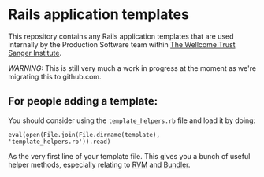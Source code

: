 Rails application templates
===========================
This repository contains any Rails application templates that are used internally by the Production Software team within [The Wellcome Trust Sanger Institute](http://sanger.ac.uk/).

*WARNING:* This is still very much a work in progress at the moment as we're migrating this to github.com.

For people adding a template:
-----------------------------
You should consider using the `template_helpers.rb` file and load it by doing:

    eval(open(File.join(File.dirname(template), 'template_helpers.rb')).read)

As the very first line of your template file.  This gives you a bunch of useful helper methods, especially relating to [RVM](http://rvm.beginrescueend.com/) and [Bundler](http://gembundler.com/).
